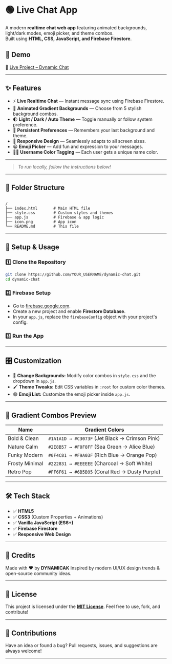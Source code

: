 
# 🟢 Live Chat App

A modern **realtime chat web app** featuring animated backgrounds, light/dark modes, emoji picker, and theme combos.  
Built using **HTML, CSS, JavaScript, and Firebase Firestore**.

## 🚀 Demo  
🔗 [Live Project – Dynamic Chat](https://dynamic-ak.github.io/livechat)

---
## ✨ Features

- ⚡ **Live Realtime Chat** — Instant message sync using Firebase Firestore.
- 🎨 **Animated Gradient Backgrounds** — Choose from 5 stylish background combos.
- 🌓 **Light / Dark / Auto Theme** — Toggle manually or follow system preference.
- 💾 **Persistent Preferences** — Remembers your last background and theme.
- 📱 **Responsive Design** — Seamlessly adapts to all screen sizes.
- 😀 **Emoji Picker** — Add fun and expression to your messages.
- 🧑‍🎨 **Username Color Tagging** — Each user gets a unique name color.

---


> _To run locally, follow the instructions below!_

---

## 📁 Folder Structure

```

/
├── index.html       # Main HTML file
├── style.css        # Custom styles and themes
├── app.js           # Firebase & app logic
├── icon.png         # App icon
└── README.md        # This file

````

---

## 🔧 Setup & Usage

### 1️⃣ Clone the Repository

```bash
git clone https://github.com/YOUR_USERNAME/dynamic-chat.git
cd dynamic-chat
````

### 2️⃣ Firebase Setup

* Go to [firebase.google.com](https://firebase.google.com).
* Create a new project and enable **Firestore Database**.
* In your `app.js`, replace the `firebaseConfig` object with your project's config.

### 3️⃣ Run the App

---

## 🎛️ Customization

* 🎨 **Change Backgrounds:** Modify color combos in `style.css` and the dropdown in `app.js`.
* 🖌️ **Theme Tweaks:** Edit CSS variables in `:root` for custom color themes.
* 😄 **Emoji List:** Customize the emoji picker inside `app.js`.

---

## 🎨 Gradient Combos Preview

| Name           | Gradient Colors                                |
| -------------- | ---------------------------------------------- |
| Bold & Clean   | `#1A1A1D → #C3073F` (Jet Black → Crimson Pink) |
| Nature Calm    | `#2E8B57 → #F0F8FF` (Sea Green → Alice Blue)   |
| Funky Modern   | `#0F4C81 → #F9A03F` (Rich Blue → Orange Pop)   |
| Frosty Minimal | `#222831 → #EEEEEE` (Charcoal → Soft White)    |
| Retro Pop      | `#FF6F61 → #6B5B95` (Coral Red → Dusty Purple) |

---

## 🛠️ Tech Stack

* ✅ **HTML5**
* ✅ **CSS3** (Custom Properties + Animations)
* ✅ **Vanilla JavaScript (ES6+)**
* ✅ **Firebase Firestore**
* ✅ **Responsive Web Design**

---

## 🙌 Credits

Made with ❤️ by **DYNAMICAK**
Inspired by modern UI/UX design trends & open-source community ideas.

---

## 📄 License

This project is licensed under the **[MIT License](LICENSE)**.
Feel free to use, fork, and contribute!

---

## 🤝 Contributions

Have an idea or found a bug?
Pull requests, issues, and suggestions are always welcome!

---
